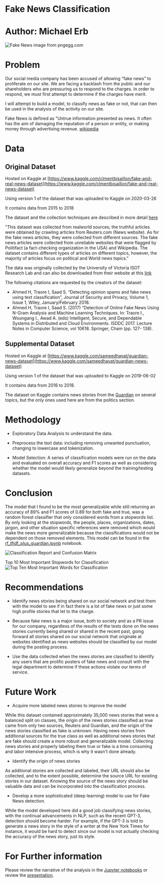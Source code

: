 # Fake News Classification

# Author: Michael Erb

![Fake News](images/fake-news-disinformation-lie-misinformation-fake-news.png)
image from pngegg.com

# Problem

Our social media company has been accused of allowing “fake news” to proliferate on our site. We are facing a backlash from the public and our shareholders who are pressuring us to respond to the charges. In order to respond, we must first attempt to determine if the charges have merit.

I will attempt to build a model, to classify news as fake or not, that can then be used in the analysis of the activity on our site.

Fake News is defined as "Untrue information presented as news. It often has the aim of damaging the reputation of a person or entity, or making money through advertising revenue. [wikipedia](https://en.wikipedia.org/wiki/Fake_news)

# Data

## Original Dataset

Hosted on Kaggle at [https://www.kaggle.com/clmentbisaillon/fake-and-real-news-dataset](https://www.kaggle.com/clmentbisaillon/fake-and-real-news-dataset)

Using version 1 of the dataset that was uploaded to Kaggle on 2020-03-26

It contains data from 2015 to 2018

The dataset and the collection techniques are described in more detail [here](https://www.uvic.ca/engineering/ece/isot/assets/docs/ISOT_Fake_News_Dataset_ReadMe.pdf)

"This dataset was collected from realworld sources; the truthful articles were obtained by crawling articles from Reuters.com (News website). As for the fake news articles, they were collected from different sources. The fake news articles were collected from unreliable websites that were flagged by Politifact (a fact-checking organization in the USA) and Wikipedia. The dataset contains different types of articles on different topics, however, the majority of articles focus on political and World news topics."

The data was originally collected by the University of Victoria ISOT Research Lab and can also be downloaded from their website at this [link](https://www.uvic.ca/engineering/ece/isot/datasets/fake-news/index.php)

The following citations are requested by the creators of the dataset:
* Ahmed H, Traore I, Saad S. “Detecting opinion spams and fake news using text classification”, Journal of Security and Privacy, Volume 1, Issue 1, Wiley, January/February 2018.
* Ahmed H, Traore I, Saad S. (2017) “Detection of Online Fake News Using N-Gram Analysis and Machine Learning Techniques. In: Traore I., Woungang I., Awad A. (eds) Intelligent, Secure, and Dependable Systems in Distributed and Cloud Environments. ISDDC 2017. Lecture Notes in Computer Science, vol 10618. Springer, Cham (pp. 127- 138).

## Supplemental Dataset

Hosted on Kaggle at [https://www.kaggle.com/sameedhayat/guardian-news-dataset](https://www.kaggle.com/sameedhayat/guardian-news-dataset)

Using version 1 of the dataset that was uploaded to Kaggle on 2019-06-02

It contains data from 2016 to 2018.

The dataset on Kaggle contains news stories from the [Guardian](https://www.theguardian.com/us) on several topics, but the only ones used here are from the politics section.

# Methodology

* Exploratory Data Analysis to understand the data.


* Preprocess the text data: including removing unwanted punctuation, changing to lowercase and tokenization.


* Model Selection: A series of classification models were run on the data and evaluated on overall accuracy and F1 scores as well as considering whether the model would likely generalize beyond the training/testing datasets.

# Conclusion

The model that I found to be the most generalizable while still returning an accuracy of 89% and F1 scores of 0.89 for both fake and true, was a random forest classifier that only considered words from a stopwords list.  By only looking at the stopwords, the people, places, organizations, dates, jargon, and other situation specific references were removed which would make the news more generalizable because the classifications would not be dependent on those removed elements.  This model can be found in the [rf_tfidf_plus_guardian.ipynb](notebooks/rf_tfidf_plus_guardian.ipynb) notebook.

![Classification Report and Confusion Matrix](images/classification_report.png)

Top 10 Most Important Stopwords for Classification
![Top Ten Most Important Words for Classification](images/feature_importance.png)

# Recommendations

* Identify news stories being shared on our social network and test them with the model to see if in fact there is a lot of fake news or just some high profile stories that let to the charge.

* Because fake news is a major issue, both to society and as a PR issue for our company, regardless of the results of the tests done on the news stories currently being shared or shared in the recent past, going forward all stories shared on our social network that originate at websites identified as news websites should be classified by our model during the posting process.

* Use the data collected when the news stories are classified to identify any users that are prolific posters of fake news and consult with the legal department to determine if these actions violate our terms of service.

# Future Work

* Acquire more labeled news stories to improve the model

While this dataset contained approximately 35,000 news stories that were a balanced split on classes, the origin of  the news stories classified as true came from only two sources, Reuters and Guardian, and the origin of the news stories classified as fake is unknown.  Having news stories from additional sources for the true class as well as additional news stories that are fake should create a more robust and generalizable model.  Collecting news stories and properly labeling them true or fake is a time consuming and labor intensive process, which is why it wasn't done already.

* Identify the origin of news stories

As additional stories are collected and labeled, their URL should also be collected, and to the extent possible, determine the source URL for existing stories in our dataset.  Knowing the source of the news story should be valuable data and can be incorporated into the classification process.

* Develop a more sophisticated (deep learning) model to use for Fake News detection.  

While the model developed here did a good job classifying news stories, with the continual advancements in NLP, such as the recent GPT-3, detection should become harder. For example, if the GPT-3 is told to generate a news story in the style of a writer at the New York Times for instance, it would be hard to detect since our model is not actually checking the accuracy of the news story, just its style.

# For Further information

Please review the narrative of the analysis in the [Jupyter notebooks](index.ipynb) or review the [presentation](fake_news_classification.pdf).
